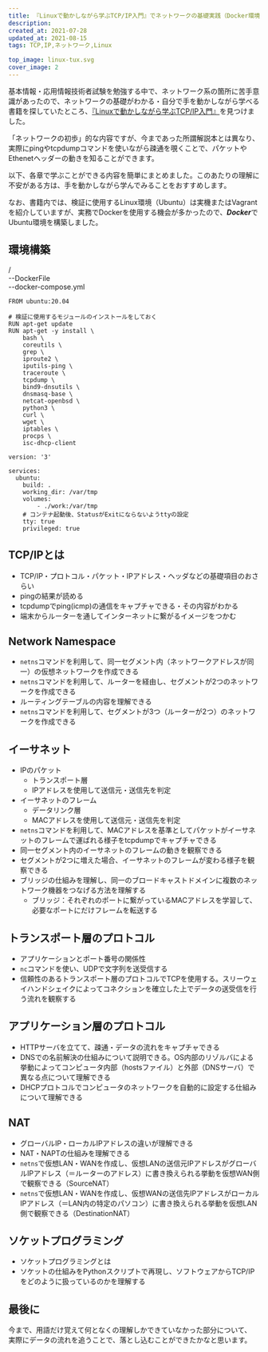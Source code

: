 ```yaml
---
title: 『Linuxで動かしながら学ぶTCP/IP入門』でネットワークの基礎実践（Docker環境つき）
description: 
created_at: 2021-07-28
updated_at: 2021-08-15
tags: TCP,IP,ネットワーク,Linux

top_image: linux-tux.svg
cover_image: 2
---
```


基本情報・応用情報技術者試験を勉強する中で、ネットワーク系の箇所に苦手意識があったので、ネットワークの基礎がわかる・自分で手を動かしながら学べる書籍を探していたところ、[『Linuxで動かしながら学ぶTCP/IP入門』](https://www.amazon.co.jp/exec/obidos/ASIN/B085BG8CH5/momijiame-22/)を見つけました。  

「ネットワークの初歩」的な内容ですが、今まであった所謂解説本とは異なり、実際にpingやtcpdumpコマンドを使いながら疎通を覗くことで、パケットやEthenetヘッダーの動きを知ることができます。   

以下、各章で学ぶことができる内容を簡単にまとめました。このあたりの理解に不安がある方は、手を動かしながら学んでみることをおすすめします。  

なお、書籍内では、検証に使用するLinux環境（Ubuntu）は実機またはVagrantを紹介していますが、実務でDockerを使用する機会が多かったので、***Docker***でUbuntu環境を構築しました。  

## 環境構築
/   
--DockerFile  
--docker-compose.yml

```[DockerFile]
FROM ubuntu:20.04

# 検証に使用するモジュールのインストールをしておく
RUN apt-get update
RUN apt-get -y install \
    bash \
    coreutils \
    grep \
    iproute2 \
    iputils-ping \
    traceroute \
    tcpdump \
    bind9-dnsutils \
    dnsmasq-base \
    netcat-openbsd \
    python3 \
    curl \
    wget \
    iptables \
    procps \
    isc-dhcp-client
```

```[docker-compose.yml]
version: '3'

services:
  ubuntu:
    build: .
    working_dir: /var/tmp
    volumes:
        - ./work:/var/tmp
    # コンテナ起動後、StatusがExitにならないようttyの設定
    tty: true
    privileged: true
```


## TCP/IPとは
- TCP/IP・プロトコル・パケット・IPアドレス・ヘッダなどの基礎項目のおさらい
- pingの結果が読める
- tcpdumpでping(icmp)の通信をキャプチャできる・その内容がわかる
- 端末からルーターを通してインターネットに繋がるイメージをつかむ


## Network Namespace
- ```netns```コマンドを利用して、同一セグメント内（ネットワークアドレスが同一）の仮想ネットワークを作成できる
- ```netns```コマンドを利用して、ルーターを経由し、セグメントが2つのネットワークを作成できる
- ルーティングテーブルの内容を理解できる
- ```netns```コマンドを利用して、セグメントが3つ（ルーターが2つ）のネットワークを作成できる


## イーサネット
- IPのパケット
  - トランスポート層
  - IPアドレスを使用して送信元・送信先を判定
- イーサネットのフレーム
  - データリンク層
  - MACアドレスを使用して送信元・送信先を判定
- ```netns```コマンドを利用して、MACアドレスを基準としてパケットがイーサネットのフレームで運ばれる様子をtcpdumpでキャプチャできる
- 同一セグメント内のイーサネットのフレームの動きを観察できる
- セグメントが2つに増えた場合、イーサネットのフレームが変わる様子を観察できる
- ブリッジの仕組みを理解し、同一のブロードキャストドメインに複数のネットワーク機器をつなげる方法を理解する
  - ブリッジ：それぞれのポートに繋がっているMACアドレスを学習して、必要なポートにだけフレームを転送する


## トランスポート層のプロトコル
- アプリケーションとポート番号の関係性
- ```nc```コマンドを使い、UDPで文字列を送受信する
- 信頼性のあるトランスポート層のプロトコルでTCPを使用する。スリーウェイハンドシェイクによってコネクションを確立した上でデータの送受信を行う流れを観察する


## アプリケーション層のプロトコル
- HTTPサーバを立てて、疎通・データの流れをキャプチャできる
- DNSでの名前解決の仕組みについて説明できる。OS内部のリゾルバによる挙動によってコンピュータ内部（hostsファイル）と外部（DNSサーバ）で異なる点について理解できる
- DHCPプロトコルでコンピュータのネットワークを自動的に設定する仕組みについて理解できる


## NAT
- グローバルIP・ローカルIPアドレスの違いが理解できる
- NAT・NAPTの仕組みを理解できる
- ```netns```で仮想LAN・WANを作成し、仮想LANの送信元IPアドレスがグローバルIPアドレス（＝ルーターのアドレス）に書き換えられる挙動を仮想WAN側で観察できる（SourceNAT）
- ```netns```で仮想LAN・WANを作成し、仮想WANの送信先IPアドレスがローカルIPアドレス（＝LAN内の特定のパソコン）に書き換えられる挙動を仮想LAN側で観察できる（DestinationNAT）


## ソケットプログラミング
- ソケットプログラミングとは
- ソケットの仕組みをPythonスクリプトで再現し、ソフトウェアからTCP/IPをどのように扱っているのかを理解する


## 最後に
今まで、用語だけ覚えて何となくの理解しかできていなかった部分について、  
実際にデータの流れを追うことで、落とし込むことができたかなと思います。













